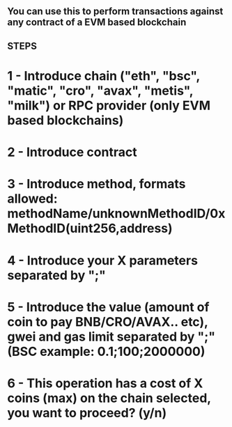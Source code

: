 
## You can use this to perform transactions against any contract of a EVM based blockchain

## STEPS

# 1 - Introduce chain ("eth", "bsc", "matic", "cro", "avax", "metis", "milk") or RPC provider (only EVM based blockchains)
# 2 - Introduce contract
# 3 - Introduce method, formats allowed: methodName/unknownMethodID/0xMethodID(uint256,address)
# 4 - Introduce your X parameters separated by ";"
# 5 - Introduce the value (amount of coin to pay BNB/CRO/AVAX.. etc), gwei and gas limit separated by ";" (BSC example: 0.1;100;2000000)
# 6 - This operation has a cost of X coins (max) on the chain selected, you want to proceed? (y/n)
